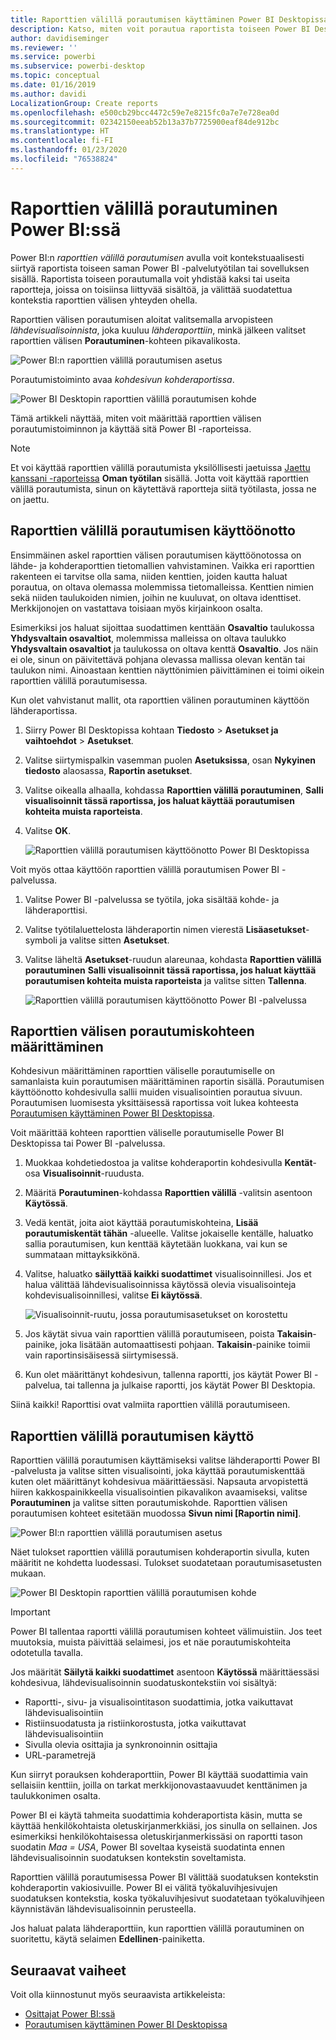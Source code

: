 ```yaml
---
title: Raporttien välillä porautumisen käyttäminen Power BI Desktopissa
description: Katso, miten voit porautua raportista toiseen Power BI Desktopissa
author: davidiseminger
ms.reviewer: ''
ms.service: powerbi
ms.subservice: powerbi-desktop
ms.topic: conceptual
ms.date: 01/16/2019
ms.author: davidi
LocalizationGroup: Create reports
ms.openlocfilehash: e500cb29bcc4472c59e7e8215fc0a7e7e728ea0d
ms.sourcegitcommit: 02342150eeab52b13a37b7725900eaf84de912bc
ms.translationtype: HT
ms.contentlocale: fi-FI
ms.lasthandoff: 01/23/2020
ms.locfileid: "76538824"
---
```

# <a name="use-cross-report-drillthrough-in-power-bi"></a>Raporttien välillä porautuminen Power BI:ssä

Power BI:n *raporttien välillä porautumisen* avulla voit kontekstuaalisesti siirtyä raportista toiseen saman Power BI -palvelutyötilan tai sovelluksen sisällä. Raportista toiseen porautumalla voit yhdistää kaksi tai useita raportteja, joissa on toisiinsa liittyvää sisältöä, ja välittää suodatettua kontekstia raporttien välisen yhteyden ohella. 

Raporttien välisen porautumisen aloitat valitsemalla arvopisteen *lähdevisualisoinnista*, joka kuuluu *lähderaporttiin*, minkä jälkeen valitset raporttien välisen **Porautuminen**-kohteen pikavalikosta. 

![Power BI:n raporttien välillä porautumisen asetus](media/desktop-cross-report-drill-through/cross-report-drill-through-01.png)

Porautumistoiminto avaa *kohdesivun* *kohderaportissa*. 

![Power BI Desktopin raporttien välillä porautumisen kohde](media/desktop-cross-report-drill-through/cross-report-drill-through-01a.png)

Tämä artikkeli näyttää, miten voit määrittää raporttien välisen porautumistoiminnon ja käyttää sitä Power BI -raporteissa.

> [!NOTE]
> Et voi käyttää raporttien välillä porautumista yksilöllisesti jaetuissa [Jaettu kanssani -raporteissa](service-share-dashboards.md#share-a-dashboard-or-report) **Oman työtilan** sisällä. Jotta voit käyttää raporttien välillä porautumista, sinun on käytettävä raportteja siitä työtilasta, jossa ne on jaettu.

## <a name="enable-cross-report-drillthrough"></a>Raporttien välillä porautumisen käyttöönotto

Ensimmäinen askel raporttien välisen porautumisen käyttöönotossa on lähde- ja kohderaporttien tietomallien vahvistaminen. Vaikka eri raporttien rakenteen ei tarvitse olla sama, niiden kenttien, joiden kautta haluat porautua, on oltava olemassa molemmissa tietomalleissa. Kenttien nimien sekä niiden taulukoiden nimien, joihin ne kuuluvat, on oltava identtiset. Merkkijonojen on vastattava toisiaan myös kirjainkoon osalta.

Esimerkiksi jos haluat sijoittaa suodattimen kenttään **Osavaltio** taulukossa **Yhdysvaltain osavaltiot**, molemmissa malleissa on oltava taulukko **Yhdysvaltain osavaltiot** ja taulukossa on oltava kenttä **Osavaltio**. Jos näin ei ole, sinun on päivitettävä pohjana olevassa mallissa olevan kentän tai taulukon nimi. Ainoastaan kenttien näyttönimien päivittäminen ei toimi oikein raporttien välillä porautumisessa.

Kun olet vahvistanut mallit, ota raporttien välinen porautuminen käyttöön lähderaportissa. 

1. Siirry Power BI Desktopissa kohtaan **Tiedosto** > **Asetukset ja vaihtoehdot** > **Asetukset**. 
1. Valitse siirtymispalkin vasemman puolen **Asetuksissa**, osan **Nykyinen tiedosto** alaosassa, **Raportin asetukset**. 
1. Valitse oikealla alhaalla, kohdassa **Raporttien välillä porautuminen**, **Salli visualisoinnit tässä raportissa, jos haluat käyttää porautumisen kohteita muista raporteista**. 
1. Valitse **OK**. 
   
   ![Raporttien välillä porautumisen käyttöönotto Power BI Desktopissa](media/desktop-cross-report-drill-through/cross-report-drill-through-02.png)

Voit myös ottaa käyttöön raporttien välillä porautumisen Power BI -palvelussa.
1. Valitse Power BI -palvelussa se työtila, joka sisältää kohde- ja lähderaporttisi.
1. Valitse työtilaluettelosta lähderaportin nimen vierestä **Lisäasetukset**-symboli ja valitse sitten **Asetukset**. 
1. Valitse läheltä **Asetukset**-ruudun alareunaa, kohdasta **Raporttien välillä porautuminen** **Salli visualisoinnit tässä raportissa, jos haluat käyttää porautumisen kohteita muista raporteista** ja valitse sitten **Tallenna**.
   
   ![Raporttien välillä porautumisen käyttöönotto Power BI -palvelussa](media/desktop-cross-report-drill-through/cross-report-drill-through-02a.png)

## <a name="set-up-a-cross-report-drillthrough-target"></a>Raporttien välisen porautumiskohteen määrittäminen

Kohdesivun määrittäminen raporttien väliselle porautumiselle on samanlaista kuin porautumisen määrittäminen raportin sisällä. Porautumisen käyttöönotto kohdesivulla sallii muiden visualisointien porautua sivuun. Porautumisen luomisesta yksittäisessä raportissa voit lukea kohteesta [Porautumisen käyttäminen Power BI Desktopissa](desktop-drillthrough.md).

Voit määrittää kohteen raporttien väliselle porautumiselle Power BI Desktopissa tai Power BI -palvelussa. 
1. Muokkaa kohdetiedostoa ja valitse kohderaportin kohdesivulla **Kentät**-osa **Visualisoinnit**-ruudusta. 
1. Määritä **Porautuminen**-kohdassa **Raporttien välillä** -valitsin asentoon **Käytössä**. 
1. Vedä kentät, joita aiot käyttää porautumiskohteina, **Lisää porautumiskentät tähän** -alueelle. Valitse jokaiselle kentälle, haluatko sallia porautumisen, kun kenttää käytetään luokkana, vai kun se summataan mittayksikkönä. 
1. Valitse, haluatko **säilyttää kaikki suodattimet** visualisoinnillesi. Jos et halua välittää lähdevisualisoinnissa käytössä olevia visualisointeja kohdevisualisoinnillesi, valitse **Ei käytössä**.
   
   ![Visualisoinnit-ruutu, jossa porautumisasetukset on korostettu](media/desktop-cross-report-drill-through/cross-report-drill-through-03.png)
   
1. Jos käytät sivua vain raporttien välillä porautumiseen, poista **Takaisin**-painike, joka lisätään automaattisesti pohjaan. **Takaisin**-painike toimii vain raportinsisäisessä siirtymisessä. 
1. Kun olet määrittänyt kohdesivun, tallenna raportti, jos käytät Power BI -palvelua, tai tallenna ja julkaise raportti, jos käytät Power BI Desktopia.

Siinä kaikki! Raporttisi ovat valmiita raporttien välillä porautumiseen. 

## <a name="use-cross-report-drillthrough"></a>Raporttien välillä porautumisen käyttö

Raporttien välillä porautumisen käyttämiseksi valitse lähderaportti Power BI -palvelusta ja valitse sitten visualisointi, joka käyttää porautumiskenttää kuten olet määrittänyt kohdesivua määrittäessäsi. Napsauta arvopistettä hiiren kakkospainikkeella visualisointien pikavalikon avaamiseksi, valitse **Porautuminen** ja valitse sitten porautumiskohde. Raporttien välisen porautumisen kohteet esitetään muodossa **Sivun nimi [Raportin nimi]**.

![Power BI:n raporttien välillä porautumisen asetus](media/desktop-cross-report-drill-through/cross-report-drill-through-01.png)

Näet tulokset raporttien välillä porautumisen kohderaportin sivulla, kuten määritit ne kohdetta luodessasi. Tulokset suodatetaan porautumisasetusten mukaan.

![Power BI Desktopin raporttien välillä porautumisen kohde](media/desktop-cross-report-drill-through/cross-report-drill-through-01a.png)

> [!IMPORTANT]
> Power BI tallentaa raportti välillä porautumisen kohteet välimuistiin. Jos teet muutoksia, muista päivittää selaimesi, jos et näe porautumiskohteita odotetulla tavalla. 

Jos määrität **Säilytä kaikki suodattimet** asentoon **Käytössä** määrittäessäsi kohdesivua, lähdevisualisoinnin suodatuskontekstiin voi sisältyä: 

- Raportti-, sivu- ja visualisointitason suodattimia, jotka vaikuttavat lähdevisualisointiin 
- Ristiinsuodatusta ja ristiinkorostusta, jotka vaikuttavat lähdevisualisointiin 
- Sivulla olevia osittajia ja synkronoinnin osittajia
- URL-parametrejä

Kun siirryt porauksen kohderaporttiin, Power BI käyttää suodattimia vain sellaisiin kenttiin, joilla on tarkat merkkijonovastaavuudet kenttänimen ja taulukkonimen osalta. 

Power BI ei käytä tahmeita suodattimia kohderaportista käsin, mutta se käyttää henkilökohtaista oletuskirjanmerkkiäsi, jos sinulla on sellainen. Jos esimerkiksi henkilökohtaisessa oletuskirjanmerkissäsi on raportti tason suodatin *Maa = USA*, Power BI soveltaa kyseistä suodatinta ennen lähdevisualisoinnin suodatuksen kontekstin soveltamista. 

Raporttien välillä porautumisessa Power BI välittää suodatuksen kontekstin kohderaportin vakiosivuille. Power BI ei välitä työkaluvihjesivujen suodatuksen kontekstia, koska työkaluvihjesivut suodatetaan työkaluvihjeen käynnistävän lähdevisualisoinnin perusteella.

Jos haluat palata lähderaporttiin, kun raporttien välillä porautuminen on suoritettu, käytä selaimen **Edellinen**-painiketta. 

## <a name="next-steps"></a>Seuraavat vaiheet

Voit olla kiinnostunut myös seuraavista artikkeleista:

- [Osittajat Power BI:ssä](visuals/power-bi-visualization-slicers.md)
- [Porautumisen käyttäminen Power BI Desktopissa](desktop-drillthrough.md)

